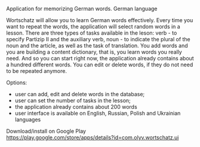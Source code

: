 Application for memorizing German words. German language

Wortschatz will allow you to learn German words effectively. Every time you want to repeat the words, the application will select random words in a lesson. There are three types of tasks available in the leson: verb - to specify Partizip II and the auxiliary verb, noun - to indicate the plural of the noun and the article, as well as the task of translation. You add words and you are building a content dictionary, that is, you learn words you really need. And so you can start right now, the application already contains about a hundred different words. You can edit or delete words, if they do not need to be repeated anymore.

Options:
- user can add, edit and delete words in the database;
- user can set the number of tasks in the lesson;
- the application already contains about 200 words
- user interface is available on English, Russian, Polish and Ukrainian languages

Download/install on Google Play https://play.google.com/store/apps/details?id=com.olyv.wortschatz.ui
